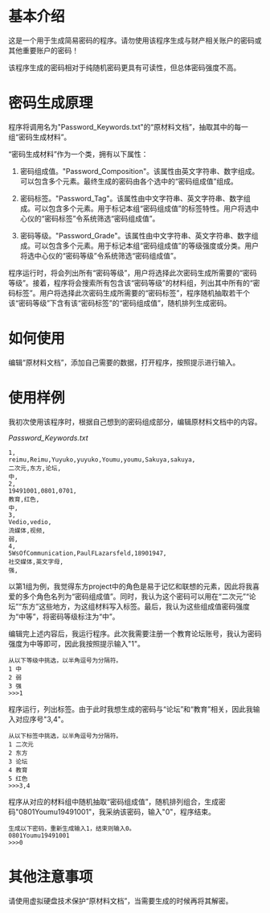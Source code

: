 # 基本介绍

这是一个用于生成简易密码的程序。请勿使用该程序生成与财产相关账户的密码或其他重要账户的密码！

该程序生成的密码相对于纯随机密码更具有可读性，但总体密码强度不高。

# 密码生成原理

程序将调用名为"Password_Keywords.txt"的“原材料文档”，抽取其中的每一组“密码生成材料”。

“密码生成材料”作为一个类，拥有以下属性：

1. 密码组成值。"Password_Composition"。该属性由英文字符串、数字组成。可以包含多个元素。最终生成的密码由各个选中的“密码组成值”组成。

2. 密码标签。"Password_Tag"。该属性由中文字符串、英文字符串、数字组成。可以包含多个元素。用于标记本组“密码组成值”的标签特性。用户将选中心仪的“密码标签”令系统筛选“密码组成值”。
3. 密码等级。"Password_Grade"。该属性由中文字符串、英文字符串、数字组成。可以包含多个元素。用于标记本组“密码组成值”的等级强度或分类。用户将选中心仪的“密码等级”令系统筛选“密码组成值”。

程序运行时，将会列出所有“密码等级”，用户将选择此次密码生成所需要的“密码等级”。接着，程序将会搜索所有包含该“密码等级”的材料组，列出其中所有的“密码标签”。用户将选择此次密码生成所需要的“密码标签”，程序随机抽取若干个该“密码等级”下含有该“密码标签”的“密码组成值”，随机排列生成密码。

# 如何使用

编辑“原材料文档”，添加自己需要的数据，打开程序，按照提示进行输入。

# 使用样例

我初次使用该程序时，根据自己想到的密码组成部分，编辑原材料文档中的内容。

*Password_Keywords.txt*

```
1,
reimu,Reimu,Yuyuko,yuyuko,Youmu,youmu,Sakuya,sakuya,
二次元,东方,论坛,
中,
2,
19491001,0801,0701,
教育,红色,
中,
3,
Vedio,vedio,
流媒体,视频,
弱,
4,
5WsOfCommunication,PaulFLazarsfeld,18901947,
社交媒体,英文字母,
强,
```

以第1组为例，我觉得东方project中的角色是易于记忆和联想的元素，因此将我喜爱的多个角色名列为“密码组成值”。同时，我认为这个密码可以用在“二次元”“论坛”“东方”这些地方，为这组材料写入标签。最后，我认为这些组成值密码强度为“中等”，将密码等级标注为“中”。



编辑完上述内容后，我运行程序。此次我需要注册一个教育论坛账号，我认为密码强度为中等即可，因此我按照提示输入"1"。

```
从以下等级中挑选，以半角逗号为分隔符。
1 中
2 弱
3 强
>>>1
```

程序运行，列出标签。由于此时我想生成的密码与“论坛”和“教育”相关，因此我输入对应序号"3,4"。

```
从以下标签中挑选，以半角逗号为分隔符。
1 二次元
2 东方
3 论坛
4 教育
5 红色
>>>3,4
```

程序从对应的材料组中随机抽取“密码组成值”，随机排列组合，生成密码"0801Youmu19491001"，我采纳该密码，输入"0"，程序结束。

```
生成以下密码，重新生成输入1，结束则输入0。
0801Youmu19491001
>>>0
```



# 其他注意事项

请使用虚拟硬盘技术保护“原材料文档”，当需要生成的时候再将其解密。